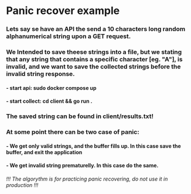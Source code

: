 # Panic recover example

### Lets say se have an API the send a 10 characters long random alphanumerical string upon a GET request.

### We Intended to save theese strings into a file, but we stating that any string that contains a specific character [eg. "A"], is invalid, and we want to save the collected strings before the invalid string response.

#### - start api: sudo docker compose up
#### - start collect: cd client && go run .

### The saved string can be found in client/results.txt!

### At some point there can be two case of panic:
#### - We get only valid strings, and the buffer fills up. In this case save the buffer, and exit the application
#### - We get invalid string prematurelly. In this case do the same.

###### !!! The algorythm is for practicing panic recovering, do not use it in production !!!